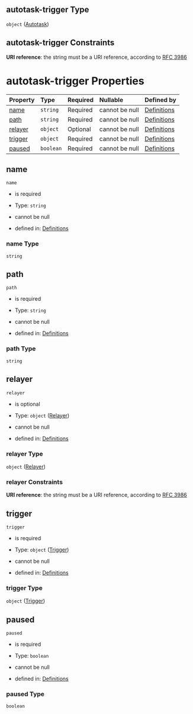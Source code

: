 ## autotask-trigger Type

`object` ([Autotask](definitions-definitions-autotask.md))

## autotask-trigger Constraints

**URI reference**: the string must be a URI reference, according to [RFC 3986](https://tools.ietf.org/html/rfc3986 "check the specification")

# autotask-trigger Properties

| Property            | Type      | Required | Nullable       | Defined by                                                                                                                 |
| :------------------ | :-------- | :------- | :------------- | :------------------------------------------------------------------------------------------------------------------------- |
| [name](#name)       | `string`  | Required | cannot be null | [Definitions](definitions-definitions-autotask-properties-name.md "#/definitions/autotask/properties/name")       |
| [path](#path)       | `string`  | Required | cannot be null | [Definitions](definitions-definitions-autotask-properties-path.md "#/definitions/autotask/properties/path")       |
| [relayer](#relayer) | `object`  | Optional | cannot be null | [Definitions](definitions-definitions-relayer.md "#/definitions/autotask/properties/relayer")                     |
| [trigger](#trigger) | `object`  | Required | cannot be null | [Definitions](definitions-definitions-autotask-properties-trigger.md "#/definitions/autotask/properties/trigger") |
| [paused](#paused)   | `boolean` | Required | cannot be null | [Definitions](definitions-definitions-autotask-properties-paused.md "#/definitions/autotask/properties/paused")   |

## name



`name`

*   is required

*   Type: `string`

*   cannot be null

*   defined in: [Definitions](definitions-definitions-autotask-properties-name.md "#/definitions/autotask/properties/name")

### name Type

`string`

## path



`path`

*   is required

*   Type: `string`

*   cannot be null

*   defined in: [Definitions](definitions-definitions-autotask-properties-path.md "#/definitions/autotask/properties/path")

### path Type

`string`

## relayer



`relayer`

*   is optional

*   Type: `object` ([Relayer](definitions-definitions-relayer.md))

*   cannot be null

*   defined in: [Definitions](definitions-definitions-relayer.md "#/definitions/autotask/properties/relayer")

### relayer Type

`object` ([Relayer](definitions-definitions-relayer.md))

### relayer Constraints

**URI reference**: the string must be a URI reference, according to [RFC 3986](https://tools.ietf.org/html/rfc3986 "check the specification")

## trigger



`trigger`

*   is required

*   Type: `object` ([Trigger](definitions-definitions-autotask-properties-trigger.md))

*   cannot be null

*   defined in: [Definitions](definitions-definitions-autotask-properties-trigger.md "#/definitions/autotask/properties/trigger")

### trigger Type

`object` ([Trigger](definitions-definitions-autotask-properties-trigger.md))

## paused



`paused`

*   is required

*   Type: `boolean`

*   cannot be null

*   defined in: [Definitions](definitions-definitions-autotask-properties-paused.md "#/definitions/autotask/properties/paused")

### paused Type

`boolean`
